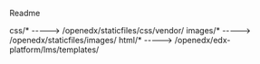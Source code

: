 Readme

css/*     		----->      /openedx/staticfiles/css/vendor/
images/*		----->	/openedx/staticfiles/images/
html/*		----->	/openedx/edx-platform/lms/templates/